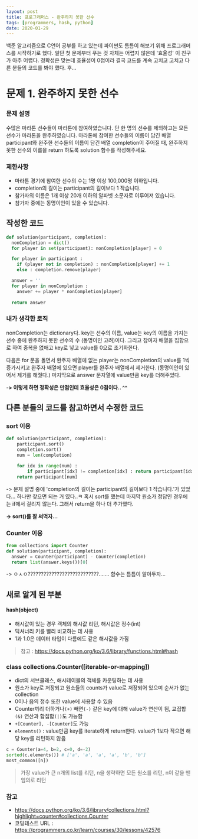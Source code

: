 ```yaml
---
layout: post
title: 프로그래머스 - 완주하지 못한 선수
tags: [programmers, hash, python]
date: 2020-01-29
---
```


백준 알고리즘으로 C언어 공부를 하고 있는데 파이썬도 틈틈이 해보기 위해 프로그래머스를 시작하기로 했다.
일단 첫 문제부터 푸는 것 자체는 어렵지 않은데 '효율성' 이 친구가 아주 어렵다. 정확성은 맞는데 효율성이 0점이라 결국 코드를 계속 고치고 고치고 다른 분들의 코드를 봐야 했다. 후...

# 문제 1. 완주하지 못한 선수
 
### 문제 설명

수많은 마라톤 선수들이 마라톤에 참여하였습니다. 단 한 명의 선수를 제외하고는 모든 선수가 마라톤을 완주하였습니다.
마라톤에 참여한 선수들의 이름이 담긴 배열 participant와 완주한 선수들의 이름이 담긴 배열 completion이 주어질 때,
완주하지 못한 선수의 이름을 return 하도록 solution 함수를 작성해주세요.
 
### 제한사항

- 마라톤 경기에 참여한 선수의 수는 1명 이상 100,000명 이하입니다.
- completion의 길이는 participant의 길이보다 1 작습니다.
- 참가자의 이름은 1개 이상 20개 이하의 알파벳 소문자로 이루어져 있습니다.
- 참가자 중에는 동명이인이 있을 수 있습니다.

## 작성한 코드

```python
def solution(participant, completion):
  nonCompletion = dict()
  for player in set(participant): nonCompletion[player] = 0

  for player in participant :
    if (player not in completion) : nonCompletion[player] += 1
    else : completion.remove(player)

  answer = ''
  for player in nonCompletion :
    answer += player * nonCompletion[player]
  
  return answer
```

### 내가 생각한 로직

nonCompletion는 dictionary다.
key는 선수의 이름, value는 key의 이름을 가지는 선수 중에 완주하지 못한 선수의 수 (동명이인 고려)이다.
그리고 참여자 배열을 집합으로 하여 중복을 없애고 key로 넣고 value를 0으로 초기화한다. 

다음은 for 문을 돌면서 완주자 배열에 없는 player는 nonCompletion의 value를 1씩 증가시키고
완주자 배열에 있으면 player를 완주자 배열에서 제거한다. (동명이인이 있어서 제거를 해줬다.)
마지막으로 answer 문자열에 value만큼 key를 더해주었다. 

**-> 이렇게 하면 정확성은 만점인데 효율성은 0점이다.. ^^**

## 다른 분들의 코드를 참고하면서 수정한 코드

### sort 이용

```python
def solution(participant, completion):
    participant.sort()
    completion.sort()
    num = len(completion)

    for idx in range(num) :
        if participant[idx] != completion[idx] : return participant[idx]
    return participant[num]
```

-> 문제 설명 중에 'completion의 길이는 participant의 길이보다 1 작습니다.'가 있었다... 하나만 찾으면 되는 거 였다..ㅋ
혹시 sort를 했는데 마지막 원소가 정답인 경우에는 if에서 걸리지 않는다. 그래서 return을 하나 더 추가했다.

**-> sort()를 잘 써먹자...**


### Counter 이용

```python
from collections import Counter
def solution(participant, completion): 
  answer = Counter(participant) - Counter(completion) 
  return list(answer.keys())[0]
```
-> ㅇㅅㅇ???????????????????????????....... 함수는 틈틈이 알아두자...

## 새로 알게 된 부분

#### hash(object)

- 해시값이 있는 경우 객체의 해시값 리턴, 해시값은 정수(int)
- 딕셔너리 키를 빨리 비교하는 데 사용
- 1과 1.0은 데이터 타입이 다름에도 같은 해시값을 가짐

>참고 : https://docs.python.org/ko/3.6/library/functions.html#hash

### class collections.Counter([iterable-or-mapping])

- dict의 서브클래스, 해시테이블의 객체를 카운팅하는 데 사용
- 원소가 key로 저장되고 원소들의 counts가 value로 저장되어 있으며 순서가 없는 collection
- 0이나 음의 정수 또한 value에 사용할 수 있음
- Counter끼리 더하거나`(+)` 빼면`(-)` 같은 key에 대해 value가 연산이 됨, 교집합`(&)` 연산과 합집합`(|)`도 가능함
- `+[Counter], -[Counter]`도 가능
- `elements()` : value만큼 key를 iterate하게 return한다. value가 1보다 작으면 해당 key를 리턴하지 않음

```python
c = Counter(a=4, b=2, c=0, d=-2) 
sorted(c.elements()) # ['a', 'a', 'a', 'a', 'b', 'b']
most_common([n])
```
> 가장 value가 큰 n개의 list를 리턴, n을 생략하면 모든 원소를 리턴, n이 같을 땐 임의로 리턴
 
### 참고
- https://docs.python.org/ko/3.6/library/collections.html?highlight=counter#collections.Counter
- 코딩테스트 URL : https://programmers.co.kr/learn/courses/30/lessons/42576

